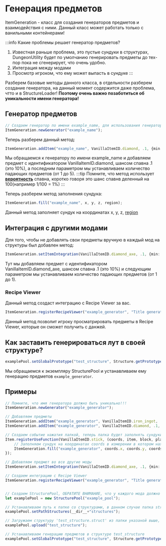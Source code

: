 # Генерация предметов

ItemGeneration - класс для создания генераторов предметов и взаимодействия с ними.
Данный класс может работать только с ванильными контейнерами!

:::info Какие проблемы решает генератор предметов?

1. Известная раньше проблема, это пустые сундуки в структурах,  DungeonUtility будет по умолчанию генерировать предметы до тех-пор пока не сгенерирует, что очень удобно.
2. Интеграция между модами
3. Просмотр игроком, что ему может выпасть в сундуке
:::

Разберем базовые методы данного класса, в отдельности разберем создание генератора, на данный момент содержится даже проблема, чтто и в StructureLoader!
**Поэтому очень важно позаботиться об уникальности имени генератора!**

## Генератор предметов

```ts
// Создаем генератор по имени example_name, для использования генератора всегда будет необходимо использовать его
ItemGeneration.newGenerator("example_name");
```

Теперь разберем данный метод:

```ts
ItemGeneration.addItem("example_name", VanillaItemID.diamond, .1, {min: 1, max: 5});
```

Мы обращаемся к генератору по имени example_name и добавляем предмет с идентификатором VanillaItemID.diamond, шансом спавна .1 (это 10%), а последним параметром мы устанавливаем количество падающих предметов (от 1 до 5).
:::tip
Помните, что метод использует [**вероятность**](https://ru.wikipedia.org/wiki/Вероятность) спавна, коротко говоря это шанс спавнв деленный на 100(например 1/100 = 1%)
:::

Теперь разберем метод заполнения сундука:

```ts
ItemGeneration.fill("example_name", x, y, z, region);
```

Данный метод заполняет сундук на координатах x, y, z, [region](https://nernar.github.io/ru/docs/environment/modifying-region)

## Интеграция с другими модами

Для того, чтобы не добавлять свои предметы вручную в каждый мод на структуры был добавлен метод:

```ts
ItemGeneration.setItemIntegration(VanillaItemID.diamond_axe, .1, {min: 1, max: 1});
```

Тут мы добавляем предмет с идентификатором VanillaItemID.diamond_axe, шансом спавна .1 (это 10%) и следующим параметром мы устанавливаем количество падающих предметов (от 1 до 1).

### Recipe Viewer

Данный метод создаст интеграцию с Recipe Viewer за вас.

```ts
ItemGeneration.registerRecipeViewer("example_generator", "Title generator");
```

Данный метод позволит игроку просматрировать предметы в Recipe Viewer, которые он сможет получить с данжей.

## Как заставить генерироваться лут в своей структуре?

```ts
examplePool.setGlobalPrototype("test_structure", Structure.getPrototypeDefault("example_generator"));
```

Мы обращаемся к экземпляру StructurePool и устанавливаем ему генерацию предметов `example_generator`.

## Примеры

```ts
// Помните, что имя генератора должно быть уникально!!!
ItemGeneration.newGenerator("example_generator");

// Добавляем предметы
ItemGeneration.addItem("example_generator", VanillaItemID.iron_ingot, .5, {min: 1, max: 3});
ItemGeneration.addItem("example_generator", VanillaItemID.diamond, .1, {min: 1, max: 1});

// Создаем событие нажатия палкой, теперь палка будет заполнять сундуки
Item.registerUseFunction(VanillaItemID.stick, (coords, item, block, player) => {
    // Заполняем сундук на координатах coords в измерении в котором находится игрок player
    ItemGeneration.fill("example_generator", coords.x, coords.y, coords.z, BlockSource.getDefaultForActor(player));
});

// Добавляем предмет во все другие моды
ItemGeneration.setItemIntegration(VanillaItemID.diamond_axe, .1, {min: 1, max: 1});

// Создаем интеграцию с Recipe Viewer
ItemGeneration.registerRecipeViewer("example_generator", "Title generator");


// Создаем StructurePool, ОБРАТИТЕ ВНИМАНИЕ, что у каждого мода должно быть свое уникальное имя!
let examplePool = new StructurePool("example_pool");

// Устанавливаем путь к папке со структурами, в данном случае папка structures в главной директории мода
examplePool.setPathStructures(__dir__+"structures");

// Загружаем структуру 'test_structure.struct' из папки указаной выше, структура будет доступна по имени test_structure
examplePool.upload("test_structure");

// Устанавливаем генерацию предметов в структуре test_structure
examplePool.setGlobalPrototype("test_structure", Structure.getPrototypeDefault("example_generator"));
```
